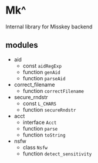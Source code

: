 # Mk^
Internal library for Misskey backend

## modules
- aid
    - const `aidRegExp`
    - function `genAid`
    - function `parseAid`
- correct_filename
    - function `correctFilename`
- secure_rndstr
    - const `L_CHARS`
    - function `secureRndstr`
- acct
    - interface `Acct`
    - function `parse`
    - function `toString`
- nsfw
    - class `Nsfw`
    - function `detect_sensitivity`